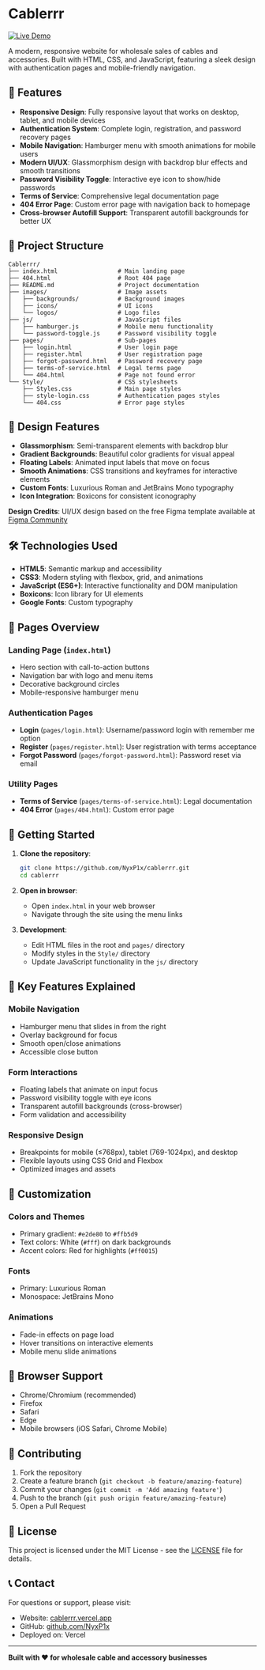 # Cablerrr

[![Live Demo](https://img.shields.io/badge/Live%20Demo-cablerrr.vercel.app-blue)](https://cablerrr.vercel.app/)

A modern, responsive website for wholesale sales of cables and accessories. Built with HTML, CSS, and JavaScript, featuring a sleek design with authentication pages and mobile-friendly navigation.

## 🚀 Features

- **Responsive Design**: Fully responsive layout that works on desktop, tablet, and mobile devices
- **Authentication System**: Complete login, registration, and password recovery pages
- **Mobile Navigation**: Hamburger menu with smooth animations for mobile users
- **Modern UI/UX**: Glassmorphism design with backdrop blur effects and smooth transitions
- **Password Visibility Toggle**: Interactive eye icon to show/hide passwords
- **Terms of Service**: Comprehensive legal documentation page
- **404 Error Page**: Custom error page with navigation back to homepage
- **Cross-browser Autofill Support**: Transparent autofill backgrounds for better UX

## 📁 Project Structure

```
Cablerrr/
├── index.html                 # Main landing page
├── 404.html                   # Root 404 page
├── README.md                  # Project documentation
├── images/                    # Image assets
│   ├── backgrounds/           # Background images
│   ├── icons/                 # UI icons
│   └── logos/                 # Logo files
├── js/                        # JavaScript files
│   ├── hamburger.js           # Mobile menu functionality
│   └── password-toggle.js     # Password visibility toggle
├── pages/                     # Sub-pages
│   ├── login.html             # User login page
│   ├── register.html          # User registration page
│   ├── forgot-password.html   # Password recovery page
│   ├── terms-of-service.html  # Legal terms page
│   └── 404.html               # Page not found error
└── Style/                     # CSS stylesheets
    ├── Styles.css             # Main page styles
    ├── style-login.css        # Authentication pages styles
    └── 404.css                # Error page styles
```

## 🎨 Design Features

- **Glassmorphism**: Semi-transparent elements with backdrop blur
- **Gradient Backgrounds**: Beautiful color gradients for visual appeal
- **Floating Labels**: Animated input labels that move on focus
- **Smooth Animations**: CSS transitions and keyframes for interactive elements
- **Custom Fonts**: Luxurious Roman and JetBrains Mono typography
- **Icon Integration**: Boxicons for consistent iconography

**Design Credits**: UI/UX design based on the free Figma template available at [Figma Community](https://www.figma.com/design/DSpoumgskjgf2EdJ7QruWP/FREE-%7C-Cablerrr---Online-Cable-Wholesale-Store--Community-?node-id=1906-584&p=f&t=ItwXeY7006h3HTGY-0)

## 🛠️ Technologies Used

- **HTML5**: Semantic markup and accessibility
- **CSS3**: Modern styling with flexbox, grid, and animations
- **JavaScript (ES6+)**: Interactive functionality and DOM manipulation
- **Boxicons**: Icon library for UI elements
- **Google Fonts**: Custom typography

## 📱 Pages Overview

### Landing Page (`index.html`)
- Hero section with call-to-action buttons
- Navigation bar with logo and menu items
- Decorative background circles
- Mobile-responsive hamburger menu

### Authentication Pages
- **Login** (`pages/login.html`): Username/password login with remember me option
- **Register** (`pages/register.html`): User registration with terms acceptance
- **Forgot Password** (`pages/forgot-password.html`): Password reset via email

### Utility Pages
- **Terms of Service** (`pages/terms-of-service.html`): Legal documentation
- **404 Error** (`pages/404.html`): Custom error page

## 🚀 Getting Started

1. **Clone the repository**:
   ```bash
   git clone https://github.com/NyxP1x/cablerrr.git
   cd cablerrr
   ```

2. **Open in browser**:
   - Open `index.html` in your web browser
   - Navigate through the site using the menu links

3. **Development**:
   - Edit HTML files in the root and `pages/` directory
   - Modify styles in the `Style/` directory
   - Update JavaScript functionality in the `js/` directory

## 🎯 Key Features Explained

### Mobile Navigation
- Hamburger menu that slides in from the right
- Overlay background for focus
- Smooth open/close animations
- Accessible close button

### Form Interactions
- Floating labels that animate on input focus
- Password visibility toggle with eye icons
- Transparent autofill backgrounds (cross-browser)
- Form validation and accessibility

### Responsive Design
- Breakpoints for mobile (≤768px), tablet (769-1024px), and desktop
- Flexible layouts using CSS Grid and Flexbox
- Optimized images and assets

## 🔧 Customization

### Colors and Themes
- Primary gradient: `#e2de80` to `#ffb5d9`
- Text colors: White (`#fff`) on dark backgrounds
- Accent colors: Red for highlights (`#ff0015`)

### Fonts
- Primary: Luxurious Roman
- Monospace: JetBrains Mono

### Animations
- Fade-in effects on page load
- Hover transitions on interactive elements
- Mobile menu slide animations

## 📝 Browser Support

- Chrome/Chromium (recommended)
- Firefox
- Safari
- Edge
- Mobile browsers (iOS Safari, Chrome Mobile)

## 🤝 Contributing

1. Fork the repository
2. Create a feature branch (`git checkout -b feature/amazing-feature`)
3. Commit your changes (`git commit -m 'Add amazing feature'`)
4. Push to the branch (`git push origin feature/amazing-feature`)
5. Open a Pull Request

## 📄 License

This project is licensed under the MIT License - see the [LICENSE](LICENSE) file for details.

## 📞 Contact

For questions or support, please visit:
- Website: [cablerrr.vercel.app](https://cablerrr.vercel.app/)
- GitHub: [github.com/NyxP1x](https://github.com/NyxP1x)
- Deployed on: Vercel

---

**Built with ❤️ for wholesale cable and accessory businesses**
